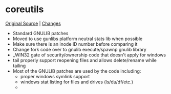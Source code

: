 # coreutils

[Original Source](https://github.com/coreutils/coreutils) | [Changes](https://github.com/mitchcapper/coreutils/compare/master...win32_enhancements)

- Standard GNULIB patches
- Moved to use gunlibs platform neutral stats lib when possible
- Make sure there is an inode ID number before comparing it
- Change fork code over to gnulib execute/spawnp gnulib library
- _WIN32 gate of security/ownership code that doesn't apply for windows
- tail properly support reopening files and allows delete/rename while tailing
- Most of the GNULIB patches are used by the code including:
  - proper windows symlink support
  - windows stat  listing for files and drives (ls/du/df/etc.)
  - 
